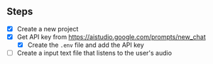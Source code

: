 ## Steps

- [x] Create a new project
- [x] Get API key from https://aistudio.google.com/prompts/new_chat 
  - [x] Create the `.env` file and add the API key 
- [ ] Create a input text file that listens to the user's audio 